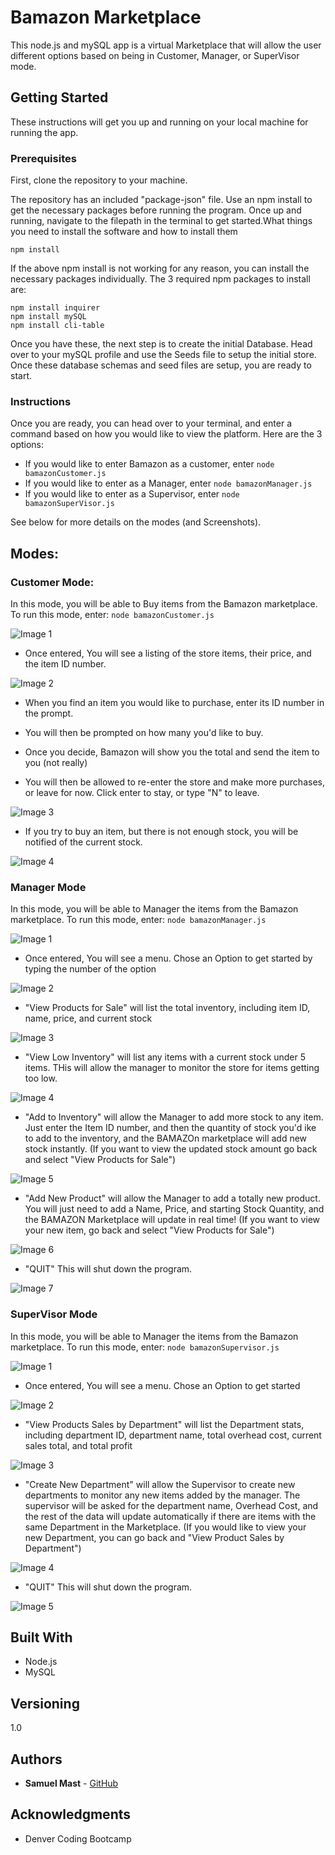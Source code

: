 # Bamazon Marketplace

This node.js and mySQL app is a virtual Marketplace that will allow the user different options based on being in Customer, Manager, or SuperVisor mode.


## Getting Started

These instructions will get you up and running on your local machine for running the app. 


### Prerequisites

First, clone the repository to your machine. 

The repository has an included "package-json" file.  Use an npm install to get the necessary packages before running the program.  Once up and running, navigate to the filepath in the terminal to get started.What things you need to install the software and how to install them

```
npm install
```

If the above npm install is not working for any reason, you can install the necessary packages individually.  The 3 required npm packages to install are:

```
npm install inquirer
npm install mySQL
npm install cli-table
```

Once you have these, the next step is to create the initial Database.  Head over to your mySQL profile and use the Seeds file to setup the initial store.  Once these database schemas and seed files are setup, you are ready to start.




### Instructions

Once you are ready, you can head over to your terminal, and enter a command based on how you would like to view the platform.  Here are the 3 options:

* If you would like to enter Bamazon as a customer, enter ```node bamazonCustomer.js```  
* If you would like to enter as a Manager, enter ```node bamazonManager.js```
* If you would like to enter as a Supervisor, enter ```node bamazonSuperVisor.js```

See below for more details on the modes (and Screenshots).


## Modes:

### Customer Mode:

In this mode, you will be able to Buy items from the Bamazon marketplace.  To run this mode, enter:
```node bamazonCustomer.js```

![Image 1](images/Cust1.png)

* Once entered, You will see a listing of the store items, their price, and the item ID number.

![Image 2](images/Cust2.png)

* When you find an item you would like to purchase, enter its ID number in the prompt.
* You will then be prompted on how many you'd like to buy.

* Once you decide, Bamazon will show you the total and send the item to you (not really)
* You will then be allowed to re-enter the store and make more purchases, or leave for now.  Click enter to stay, or type "N" to leave.

![Image 3](images/Cust3.png)

* If you try to buy an item, but there is not enough stock, you will be notified of the current stock.

![Image 4](images/Cust4.png)



### Manager Mode

In this mode, you will be able to Manager the items from the Bamazon marketplace.  To run this mode, enter:
```node bamazonManager.js```

![Image 1](images/Man1.png)

* Once entered, You will see a menu.  Chose an Option to get started by typing the number of the option

![Image 2](images/Man2.png)

* "View Products for Sale" will list the total inventory, including item ID, name, price, and current stock

![Image 3](images/Man3.png)

* "View Low Inventory" will list any items with a current stock under 5 items.  THis will allow the manager to monitor the store for items getting too low.

![Image 4](images/Man4.png)

* "Add to Inventory" will allow the Manager to add more stock to any item.  Just enter the Item ID number, and then the quantity of stock you'd ike to add to the inventory, and the BAMAZOn marketplace will add new stock instantly. (If you want to view the updated stock amount go back and select "View Products for Sale")

![Image 5](images/Man5.png)

* "Add New Product" will allow the Manager to add a totally new product.  You will just need to add a Name, Price, and starting Stock Quantity, and the BAMAZON Marketplace will update in real time! (If you want to view your new item, go back and select "View Products for Sale")

![Image 6](images/Man6.png)

* "QUIT" This will shut down the program.

![Image 7](images/Man7.png)




### SuperVisor Mode

In this mode, you will be able to Manager the items from the Bamazon marketplace.  To run this mode, enter:
```node bamazonSupervisor.js```

![Image 1](images/Sup1.png)

* Once entered, You will see a menu.  Chose an Option to get started

![Image 2](images/Sup2.png)

* "View Products Sales by Department" will list the Department stats, including department ID, department name, total overhead cost, current sales total, and total profit

![Image 3](images/Sup3.png)

* "Create New Department" will allow the Supervisor to create new departments to monitor any new items added by the manager.  The supervisor will be asked for the department name, Overhead Cost, and the rest of the data will update automatically if there are items with the same Department in the Marketplace.  (If you would like to view your new Department, you can go back and "View Product Sales by Department")

![Image 4](images/Sup4.png)

* "QUIT" This will shut down the program.

![Image 5](images/Sup5.png)





## Built With

* Node.js
* MySQL

## Versioning

1.0

## Authors

* **Samuel Mast** - [GitHub](https://github.com/SamMast)


## Acknowledgments

* Denver Coding Bootcamp
